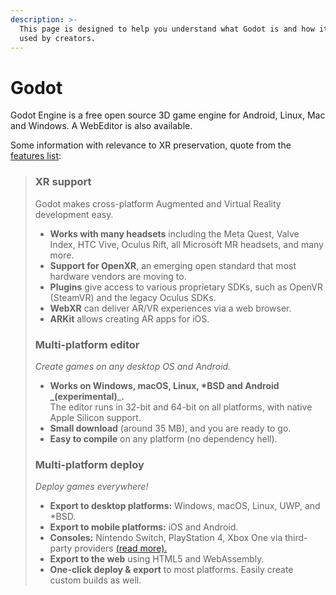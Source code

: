 ```yaml
---
description: >-
  This page is designed to help you understand what Godot is and how it can be
  used by creators.
---
```


# Godot

Godot Engine is a free open source 3D game engine for Android, Linux, Mac and Windows. A WebEditor is also available.

Some information with relevance to XR preservation, quote from the [features list](https://godotengine.org/features):&#x20;

> ### XR support
>
> Godot makes cross-platform Augmented and Virtual Reality development easy.
>
> * **Works with many headsets** including the Meta Quest, Valve Index, HTC Vive, Oculus Rift, all Microsoft MR headsets, and many more.
> * **Support for OpenXR**, an emerging open standard that most hardware vendors are moving to.
> * **Plugins** give access to various proprietary SDKs, such as OpenVR (SteamVR) and the legacy Oculus SDKs.
> * **WebXR** can deliver AR/VR experiences via a web browser.
> * **ARKit** allows creating AR apps for iOS.
>
> ### Multi-platform editor
>
> _Create games on any desktop OS and Android._
>
> * **Works on Windows, macOS, Linux, \*BSD and Android **_**(experimental)**_**.**\
>   The editor runs in 32-bit and 64-bit on all platforms, with native Apple Silicon support.
> * **Small download** (around 35 MB), and you are ready to go.
> * **Easy to compile** on any platform (no dependency hell).
>
> ### Multi-platform deploy
>
> _Deploy games everywhere!_
>
> * **Export to desktop platforms:** Windows, macOS, Linux, UWP, and \*BSD.
> * **Export to mobile platforms:** iOS and Android.
> * **Consoles:** Nintendo Switch, PlayStation 4, Xbox One via third-party providers [(read more).](https://docs.godotengine.org/en/latest/tutorials/platform/consoles.html)
> * **Export to the web** using HTML5 and WebAssembly.
> * **One-click deploy & export** to most platforms. Easily create custom builds as well.

###
